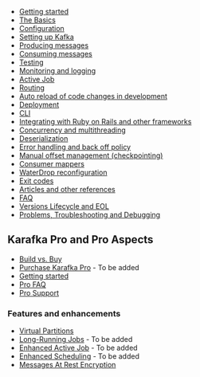 * [Getting started](Getting-Started)
* [The Basics](The-Basics)
* [Configuration](Configuration)
* [Setting up Kafka](Setting-up-Kafka)
* [Producing messages](Producing-messages)
* [Consuming messages](Consuming-messages)
* [Testing](Testing)
* [Monitoring and logging](Monitoring-and-logging)
* [Active Job](Active-Job)
* [Routing](Routing)
* [Auto reload of code changes in development](Auto-reload-of-code-changes-in-development)
* [Deployment](Deployment)
* [CLI](CLI)
* [Integrating with Ruby on Rails and other frameworks](Integrating-with-Ruby-on-Rails-and-other-frameworks)
* [Concurrency and multithreading](Concurrency-and-multithreading)
* [Deserialization](Deserialization)
* [Error handling and back off policy](Error-handling-and-back-off-policy)
* [Manual offset management (checkpointing)](Manual-offset-management)
* [Consumer mappers](Consumer-mappers)
* [WaterDrop reconfiguration](WaterDrop-reconfiguration)
* [Exit codes](Exit-codes)
* [Articles and other references](Articles-and-other-references)
* [FAQ](FAQ)
* [Versions Lifecycle and EOL](Versions-Lifecycle-and-EOL)
* [Problems, Troubleshooting and Debugging](Problems,-Troubleshooting-and-Debugging)

## Karafka Pro and Pro Aspects

* [Build vs. Buy](Build-vs.-Buy)
* [Purchase Karafka Pro](https://karafka.io) - To be added
* [Getting started](Pro-Getting-started)
* [Pro FAQ](Pro-FAQ)
* [Pro Support](Pro-Support)

### Features and enhancements

* [Virtual Partitions](Pro-Virtual-Partitions)
* [Long-Running Jobs](Pro-Long-Running-Jobs) - To be added
* [Enhanced Active Job](Pro-Enhanced-Active-Job) - To be added
* [Enhanced Scheduling](Pro-Enhanced-Scheduling) - To be added
* [Messages At Rest Encryption](Pro-Messages-At-Rest-Encryption)

